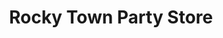 ---
title: "Rocky Town Party Store"
url: /lincoln-park/rocky-town-party-store/
shop: Lebensmittel
---